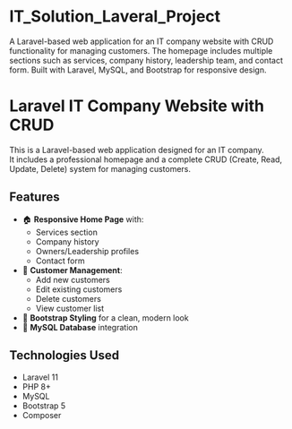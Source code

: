 # IT_Solution_Laveral_Project
A Laravel-based web application for an IT company website with CRUD functionality for managing customers. The homepage includes multiple sections such as services, company history, leadership team, and contact form. Built with Laravel, MySQL, and Bootstrap for responsive design.

# Laravel IT Company Website with CRUD

This is a Laravel-based web application designed for an IT company.  
It includes a professional homepage and a complete CRUD (Create, Read, Update, Delete) system for managing customers.

## Features
- 🏠 **Responsive Home Page** with:
  - Services section
  - Company history
  - Owners/Leadership profiles
  - Contact form
- 👤 **Customer Management**:
  - Add new customers
  - Edit existing customers
  - Delete customers
  - View customer list
- 🎨 **Bootstrap Styling** for a clean, modern look
- 💾 **MySQL Database** integration

## Technologies Used
- Laravel 11
- PHP 8+
- MySQL
- Bootstrap 5
- Composer


